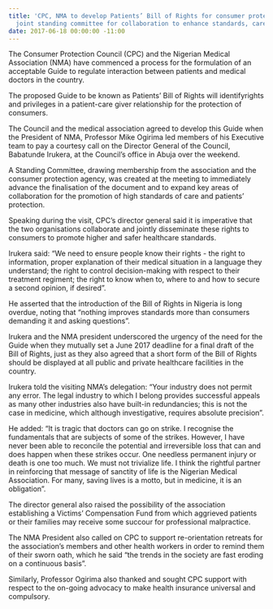 ```yaml
---
title: 'CPC, NMA to develop Patients’ Bill of Rights for consumer protection - raise
  joint standing committee for collaboration to enhance standards, care of patients '
date: 2017-06-18 00:00:00 -11:00
---
```


The Consumer Protection Council (CPC) and the Nigerian Medical Association (NMA) have commenced a process for the formulation of an acceptable Guide to regulate interaction between patients and medical doctors in the country.

The proposed Guide to be known as Patients’ Bill of Rights will identifyrights and privileges in a patient-care giver relationship for the protection of consumers.

The Council and the medical association agreed to develop this Guide when the President of NMA, Professor Mike Ogirima led members of his Executive team to pay a courtesy call on the Director General of the Council, Babatunde Irukera, at the Council’s office in Abuja over the weekend.

A Standing Committee, drawing membership from the association and the consumer protection agency, was created at the meeting to immediately advance the finalisation of the document and to expand key areas of collaboration for the promotion of high standards of care and patients’ protection.

Speaking during the visit, CPC’s director general said it is imperative that the two organisations collaborate and jointly disseminate these rights to consumers to promote higher and safer healthcare standards.

Irukera said: “We need to ensure people know their rights - the right to information, proper explanation of their medical situation in a language they understand; the right to control decision-making with respect to their treatment regiment; the right to know when to, where to and how to secure a second opinion, if desired”.

He asserted that the introduction of the Bill of Rights in Nigeria is long overdue, noting that “nothing improves standards more than consumers demanding it and asking questions”.

Irukera and the NMA president underscored the urgency of the need for the Guide when they mutually set a June 2017 deadline for a final draft of the Bill of Rights, just as they also agreed that a short form of the Bill of Rights should be displayed at all public and private healthcare facilities in the country.

Irukera told the visiting NMA’s delegation: “Your industry does not permit any error. The legal industry to which I belong provides successful appeals as many other industries also have built-in redundancies; this is not the case in medicine, which although investigative, requires absolute precision”.

He added: “It is tragic that doctors can go on strike. I recognise the fundamentals that are subjects of some of the strikes. However, I have never been able to reconcile the potential and irreversible loss that can and does happen when these strikes occur. One needless permanent injury or death is one too much. We must not trivialize life. I think the rightful partner in reinforcing that message of sanctity of life is the Nigerian Medical Association. For many, saving lives is a motto, but in medicine, it is an obligation”.

The director general also raised the possibility of the association establishing a Victims’ Compensation Fund from which aggrieved patients or their families may receive some succour for professional malpractice.

The NMA President also called on CPC to support re-orientation retreats for the association’s members and other health workers in order to remind them of their sworn oath, which he said “the trends in the society are fast eroding on a continuous basis”.

Similarly, Professor Ogirima also thanked and sought CPC support with respect to the on-going advocacy to make health insurance universal and compulsory.